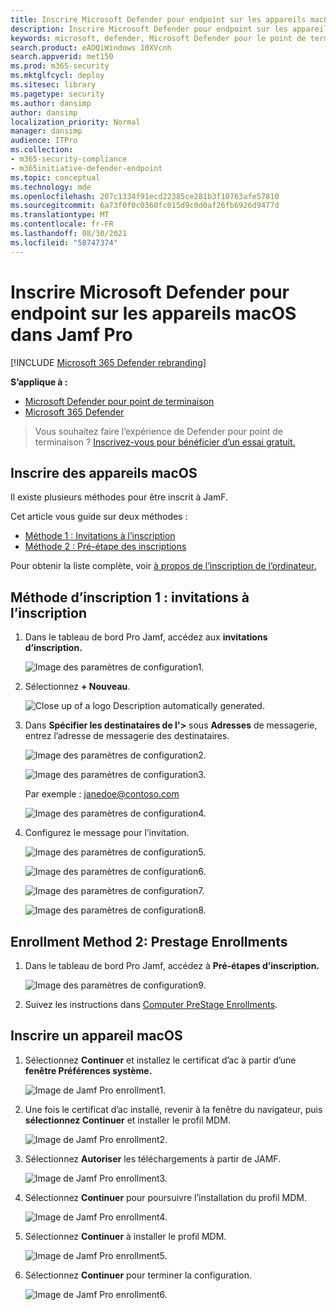 ```yaml
---
title: Inscrire Microsoft Defender pour endpoint sur les appareils macOS dans Jamf Pro
description: Inscrire Microsoft Defender pour endpoint sur les appareils macOS dans Jamf Pro
keywords: microsoft, defender, Microsoft Defender pour le point de terminaison, mac, installation, déployer, désinstallation, intune, jamfpro, macos, magasin, mojave, high sierra
search.product: eADQiWindows 10XVcnh
search.appverid: met150
ms.prod: m365-security
ms.mktglfcycl: deploy
ms.sitesec: library
ms.pagetype: security
ms.author: dansimp
author: dansimp
localization_priority: Normal
manager: dansimp
audience: ITPro
ms.collection:
- m365-security-compliance
- m365initiative-defender-endpoint
ms.topic: conceptual
ms.technology: mde
ms.openlocfilehash: 207c1334f91ecd22385ce281b3f10763afe57810
ms.sourcegitcommit: 6a73f0f0c0360fc015d9c0d0af26fb6926d9477d
ms.translationtype: MT
ms.contentlocale: fr-FR
ms.lasthandoff: 08/30/2021
ms.locfileid: "58747374"
---
```

# <a name="enroll-microsoft-defender-for-endpoint-on-macos-devices-into-jamf-pro"></a>Inscrire Microsoft Defender pour endpoint sur les appareils macOS dans Jamf Pro

[!INCLUDE [Microsoft 365 Defender rebranding](../../includes/microsoft-defender.md)]


**S’applique à :**
- [Microsoft Defender pour point de terminaison](https://go.microsoft.com/fwlink/p/?linkid=2154037)
- [Microsoft 365 Defender](https://go.microsoft.com/fwlink/?linkid=2118804)

> Vous souhaitez faire l’expérience de Defender pour point de terminaison ? [Inscrivez-vous pour bénéficier d’un essai gratuit.](https://signup.microsoft.com/create-account/signup?products=7f379fee-c4f9-4278-b0a1-e4c8c2fcdf7e&ru=https://aka.ms/MDEp2OpenTrial?ocid=docs-wdatp-investigateip-abovefoldlink)

## <a name="enroll-macos-devices"></a>Inscrire des appareils macOS

Il existe plusieurs méthodes pour être inscrit à JamF.

Cet article vous guide sur deux méthodes :

- [Méthode 1 : Invitations à l’inscription](#enrollment-method-1-enrollment-invitations)
- [Méthode 2 : Pré-étape des inscriptions](#enrollment-method-2-prestage-enrollments)

Pour obtenir la liste complète, voir [à propos de l’inscription de l’ordinateur.](https://docs.jamf.com/9.9/casper-suite/administrator-guide/About_Computer_Enrollment.html)

## <a name="enrollment-method-1-enrollment-invitations"></a>Méthode d’inscription 1 : invitations à l’inscription

1. Dans le tableau de bord Pro Jamf, accédez aux **invitations d’inscription.**

    ![Image des paramètres de configuration1.](images/a347307458d6a9bbfa88df7dbe15398f.png)

2. Sélectionnez **+ Nouveau**.

    ![Close up of a logo Description automatically generated.](images/b6c7ad56d50f497c38fc14c1e315456c.png)

3. Dans **Spécifier les destinataires de l'>** sous **Adresses** de messagerie, entrez l’adresse de messagerie des destinataires.

    ![Image des paramètres de configuration2.](images/718b9d609f9f77c8b13ba88c4c0abe5d.png)

    ![Image des paramètres de configuration3.](images/ae3597247b6bc7c5347cf56ab1e820c0.png)

    Par exemple : janedoe@contoso.com

    ![Image des paramètres de configuration4.](images/4922c0fcdde4c7f73242b13bf5e35c19.png)

4. Configurez le message pour l’invitation.

    ![Image des paramètres de configuration5.](images/ce580aec080512d44a37ff8e82e5c2ac.png)

    ![Image des paramètres de configuration6.](images/5856b765a6ce677caacb130ca36b1a62.png)

    ![Image des paramètres de configuration7.](images/3ced5383a6be788486d89d407d042f28.png)

    ![Image des paramètres de configuration8.](images/54be9c6ed5b24cebe628dc3cd9ca4089.png)

## <a name="enrollment-method-2-prestage-enrollments"></a>Enrollment Method 2: Prestage Enrollments

1. Dans le tableau de bord Pro Jamf, accédez à **Pré-étapes d’inscription.**

    ![Image des paramètres de configuration9.](images/6fd0cb2bbb0e60a623829c91fd0826ab.png)

2. Suivez les instructions dans [Computer PreStage Enrollments](https://docs.jamf.com/9.9/casper-suite/administrator-guide/Computer_PreStage_Enrollments.html).

## <a name="enroll-macos-device"></a>Inscrire un appareil macOS

1. Sélectionnez **Continuer** et installez le certificat d’ac à partir d’une **fenêtre Préférences système.**

    ![Image de Jamf Pro enrollment1.](images/jamfpro-ca-certificate.png)

2. Une fois le certificat d’ac installé, revenir à la fenêtre du navigateur, puis **sélectionnez Continuer** et installer le profil MDM.

    ![Image de Jamf Pro enrollment2.](images/jamfpro-install-mdm-profile.png)

3. Sélectionnez **Autoriser** les téléchargements à partir de JAMF.

    ![Image de Jamf Pro enrollment3.](images/jamfpro-download.png)

4. Sélectionnez **Continuer** pour poursuivre l’installation du profil MDM.

    ![Image de Jamf Pro enrollment4.](images/jamfpro-install-mdm.png)

5. Sélectionnez **Continuer** à installer le profil MDM.

    ![Image de Jamf Pro enrollment5.](images/jamfpro-mdm-unverified.png)

6. Sélectionnez **Continuer**  pour terminer la configuration.

    ![Image de Jamf Pro enrollment6.](images/jamfpro-mdm-profile.png)
